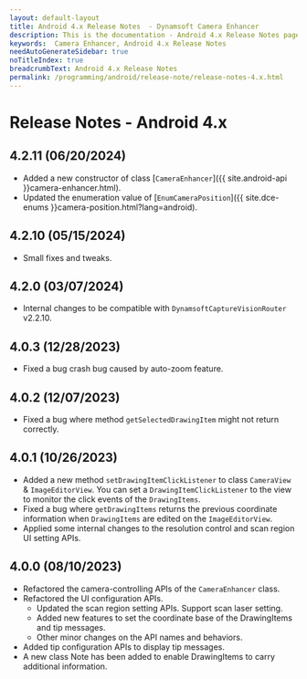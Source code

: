 ```yaml
---
layout: default-layout
title: Android 4.x Release Notes  - Dynamsoft Camera Enhancer
description: This is the documentation - Android 4.x Release Notes page of Dynamsoft Camera Enhancer.
keywords:  Camera Enhancer, Android 4.x Release Notes
needAutoGenerateSidebar: true
noTitleIndex: true
breadcrumbText: Android 4.x Release Notes
permalink: /programming/android/release-note/release-notes-4.x.html
---
```


# Release Notes - Android 4.x

## 4.2.11 (06/20/2024)

* Added a new constructor of class [`CameraEnhancer`]({{ site.android-api }}camera-enhancer.html).
* Updated the enumeration value of [`EnumCameraPosition`]({{ site.dce-enums }}camera-position.html?lang=android).

## 4.2.10 (05/15/2024)

* Small fixes and tweaks.

## 4.2.0 (03/07/2024)

* Internal changes to be compatible with `DynamsoftCaptureVisionRouter` v2.2.10.

## 4.0.3 (12/28/2023)

* Fixed a bug crash bug caused by auto-zoom feature.

## 4.0.2 (12/07/2023)

* Fixed a bug where method `getSelectedDrawingItem` might not return correctly.

## 4.0.1 (10/26/2023)

* Added a new method `setDrawingItemClickListener` to class `CameraView` & `ImageEditorView`. You can set a `DrawingItemClickListener` to the view to monitor the click events of the `DrawingItems`.
* Fixed a bug where `getDrawingItems` returns the previous coordinate information when `DrawingItems` are edited on the `ImageEditorView`.
* Applied some internal changes to the resolution control and scan region UI setting APIs.

## 4.0.0 (08/10/2023)

* Refactored the camera-controlling APIs of the `CameraEnhancer` class.
* Refactored the UI configuration APIs.
  * Updated the scan region setting APIs. Support scan laser setting.
  * Added new features to set the coordinate base of the DrawingItems and tip messages.
  * Other minor changes on the API names and behaviors.
* Added tip configuration APIs to display tip messages.
* A new class Note has been added to enable DrawingItems to carry additional information.

